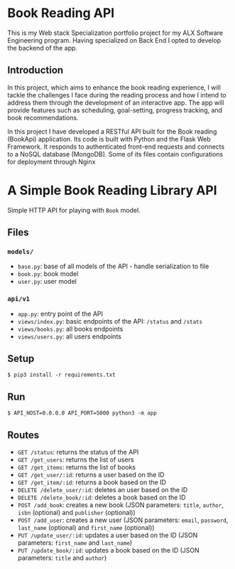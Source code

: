 # Book Reading API
This is my Web stack Specialization portfolio project for my ALX Software Engineering program. Having specialized on Back End I opted to develop the backend of the app.

## Introduction
In this project, which aims to enhance the book reading experience, I will tackle the challenges I face during the reading process and how I intend to address them through the development of an interactive app. The app will provide features such as scheduling, goal-setting, progress tracking, and book recommendations.

In this project I have developed a RESTful API built for the Book reading (BookApi) application. Its code is built with Python and the Flask Web Framework. It responds to authenticated front-end requests and connects to a NoSQL database (MongoDB). Some of its files contain configurations for deployment through Nginx


# A Simple Book Reading Library API

Simple HTTP API for playing with `Book` model.


## Files

### `models/`

- `base.py`: base of all models of the API - handle serialization to file
- `book.py`: book model
- `user.py`: user model

### `api/v1`

- `app.py`: entry point of the API
- `views/index.py`: basic endpoints of the API: `/status` and `/stats`
- `views/books.py`: all books endpoints
- `views/users.py`: all users endpoints


## Setup

```
$ pip3 install -r requirements.txt
```


## Run

```
$ API_HOST=0.0.0.0 API_PORT=5000 python3 -m app
```


## Routes

- `GET /status`: returns the status of the API
- `GET /get_users`: returns the list of users
- `GET /get_items`: returns the list of books
- `GET /get_user/:id`: returns a user based on the ID
- `GET /get_item/:id`: returns a book based on the ID
- `DELETE /delete_user/:id`: deletes an user based on the ID
- `DELETE /delete_book/:id`: deletes a book based on the ID
- `POST /add_book`: creates a new book (JSON parameters: `title`, `author`, `isbn` (optional) and `publisher` (optional))
- `POST /add_user`: creates a new user (JSON parameters: `email`, `password`, `last_name` (optional) and `first_name` (optional))
- `PUT /update_user/:id`: updates a user based on the ID (JSON parameters: `first_name` and `last_name`)
- `PUT /update_book/:id`: updates a book based on the ID (JSON parameters: `title` and `author`)
